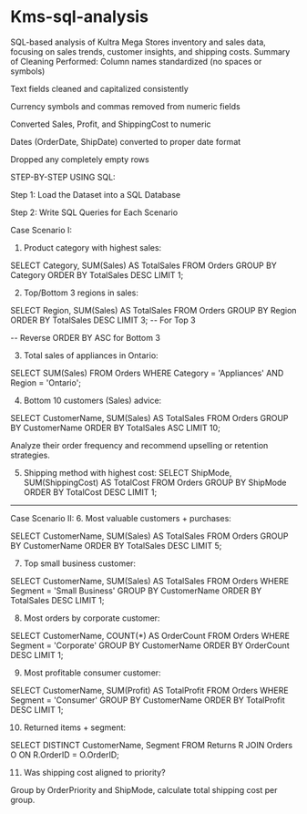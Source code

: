 # Kms-sql-analysis
SQL-based analysis of Kultra Mega Stores inventory and sales data, focusing on sales trends, customer insights, and shipping costs.
Summary of Cleaning Performed:
Column names standardized (no spaces or symbols)

Text fields cleaned and capitalized consistently

Currency symbols and commas removed from numeric fields

Converted Sales, Profit, and ShippingCost to numeric

Dates (OrderDate, ShipDate) converted to proper date format

Dropped any completely empty rows

STEP-BY-STEP USING SQL:

Step 1: Load the Dataset into a SQL Database

Step 2: Write SQL Queries for Each Scenario

Case Scenario I:
1. Product category with highest sales:

SELECT Category, SUM(Sales) AS TotalSales
FROM Orders
GROUP BY Category
ORDER BY TotalSales DESC
LIMIT 1;

2. Top/Bottom 3 regions in sales:

SELECT Region, SUM(Sales) AS TotalSales
FROM Orders
GROUP BY Region
ORDER BY TotalSales DESC
LIMIT 3; -- For Top 3

-- Reverse ORDER BY ASC for Bottom 3

3. Total sales of appliances in Ontario:

SELECT SUM(Sales)
FROM Orders
WHERE Category = 'Appliances' AND Region = 'Ontario';

4. Bottom 10 customers (Sales) advice:

SELECT CustomerName, SUM(Sales) AS TotalSales
FROM Orders
GROUP BY CustomerName
ORDER BY TotalSales ASC
LIMIT 10;

Analyze their order frequency and recommend upselling or retention strategies.

5. Shipping method with highest cost:
SELECT ShipMode, SUM(ShippingCost) AS TotalCost
FROM Orders
GROUP BY ShipMode
ORDER BY TotalCost DESC
LIMIT 1;
---
Case Scenario II:
6. Most valuable customers + purchases:

SELECT CustomerName, SUM(Sales) AS TotalSales
FROM Orders
GROUP BY CustomerName
ORDER BY TotalSales DESC
LIMIT 5;

7. Top small business customer:

SELECT CustomerName, SUM(Sales) AS TotalSales
FROM Orders
WHERE Segment = 'Small Business'
GROUP BY CustomerName
ORDER BY TotalSales DESC
LIMIT 1;

8. Most orders by corporate customer:

SELECT CustomerName, COUNT(*) AS OrderCount
FROM Orders
WHERE Segment = 'Corporate'
GROUP BY CustomerName
ORDER BY OrderCount DESC
LIMIT 1;

9. Most profitable consumer customer:

SELECT CustomerName, SUM(Profit) AS TotalProfit
FROM Orders
WHERE Segment = 'Consumer'
GROUP BY CustomerName
ORDER BY TotalProfit DESC
LIMIT 1;

10. Returned items + segment:

SELECT DISTINCT CustomerName, Segment
FROM Returns R
JOIN Orders O ON R.OrderID = O.OrderID;

11. Was shipping cost aligned to priority?

Group by OrderPriority and ShipMode, calculate total shipping cost per group.
